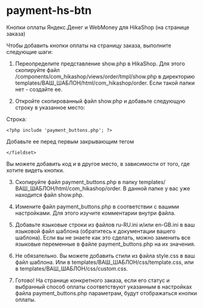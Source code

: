 # payment-hs-btn

Кнопки оплаты Яндекс.Денег и WebMoney для HikaShop (на странице заказа)

Чтобы добавить кнопки оплаты на страницу заказа, выполните следующие шаги:

1. Переопределите представление show.php в HikaShop. Для этого скопируйте файл /components/com_hikashop/views/order/tmpl/show.php в директорию templates/ВАШ_ШАБЛОН/html/com_hikashop/order. Если такой папки нет - создайте ее.

2. Откройте скопированный файл show.php и добавьте следующую строку в указанное место:

Строка:

```
<?php include 'payment_buttons.php'; ?>
```

Добавьте ее перед первым закрывающим тегом

```
</fieldset>
```

Вы можете добавить код и в другое место, в зависимости от того, где хотите видеть кнопки.

3. Скопируйте файл payment_buttons.php в папку templates/ВАШ_ШАБЛОН/html/com_hikashop/order. В данной папке у вас уже находится файл show.php.

4. Измените файл payment_buttons.php в соответствии с вашими настройками. Для этого изучите комментарии внутри файла.

5. Добавьте языковые строки из файлов ru-RU.ini и/или en-GB.ini в ваш языковой файл шаблона (обратитесь к документации вашего шаблона). Если вы не знаете как это сделать, можно заменить все языковые переменные в файле payment_buttons.php на их значения.

6. Не обязательно. Вы можете добавить стили из файла style.css в ваш файл шаблона. Или в templates/ВАШ_ШАБЛОН/css/template.css, или в templates/ВАШ_ШАБЛОН/css/custom.css.

7. Готово! На странице конкретного заказа, если его статус и выбранный способ оплаты соответствуют указанным в настройках файла payment_buttons.php параметрам, будут отображаться кнопки оплаты.
